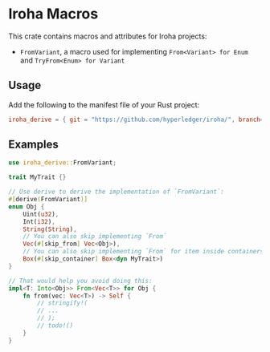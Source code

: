 # Iroha Macros

This crate contains macros and attributes for Iroha projects:

- `FromVariant`, a macro used for implementing `From<Variant> for Enum` and `TryFrom<Enum> for Variant`

## Usage

Add the following to the manifest file of your Rust project:

```toml
iroha_derive = { git = "https://github.com/hyperledger/iroha/", branch="iroha2-dev" }
```

## Examples

```rust
use iroha_derive::FromVariant;

trait MyTrait {}

// Use derive to derive the implementation of `FromVariant`:
#[derive(FromVariant)]
enum Obj {
    Uint(u32),
    Int(i32),
    String(String),
    // You can also skip implementing `From`
    Vec(#[skip_from] Vec<Obj>),
    // You can also skip implementing `From` for item inside containers such as `Box`
    Box(#[skip_container] Box<dyn MyTrait>)
}

// That would help you avoid doing this:
impl<T: Into<Obj>> From<Vec<T>> for Obj {
    fn from(vec: Vec<T>) -> Self {
        // stringify!(
        // ...
        // );
        // todo!()
    }
}
```
